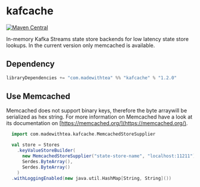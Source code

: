 # kafcache

[![Maven Central](https://img.shields.io/maven-central/v/com.madewithtea/kafcache_2.12.svg)](http://search.maven.org/#search%7Cga%7C1%7Credis4cats-effects)

In-memory Kafka Streams state store backends for low latency state store lookups. In the current version only memcached is available. 

## Dependency

```scala
libraryDependencies += "com.madewithtea" %% "kafcache" % "1.2.0" 
```

## Use Memcached 

Memcached does not support binary keys, therefore the byte arraywill be serialized as hex string. For more information on Memcached have a look at its documentation on [https://memcached.org/](https://memcached.org/).

```scala
  import com.madewithtea.kafcache.MemcachedStoreSupplier

  val store = Stores
    .keyValueStoreBuilder(
      new MemcachedStoreSupplier("state-store-name", "localhost:11211"),
      Serdes.ByteArray(),
      Serdes.ByteArray()
    )
  .withLoggingEnabled(new java.util.HashMap[String, String]())
```
